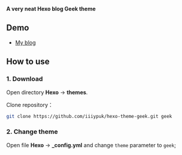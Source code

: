 **A very neat Hexo blog Geek theme**

## Demo

- [My blog](https://blog.iiiypuk.me)

## How to use

### 1. Download

Open directory **Hexo** -> **themes**.

Clone repository：

``` bash
git clone https://github.com/iiiypuk/hexo-theme-geek.git geek 
```

### 2. Change theme

Open file **Hexo** -> **_config.yml** and change `theme` parameter to `geek`;

